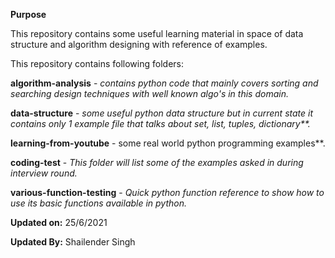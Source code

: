 **Purpose**

This repository contains some useful learning material in space of data structure and algorithm designing with reference of examples.

This repository contains following folders:

**algorithm-analysis** - _contains python code that mainly covers sorting and searching design techniques with well known algo's in this domain._

**data-structure** - _some useful python data structure but in current state it contains only 1 example file that talks about set, list, tuples, dictionary**._

**learning-from-youtube** - some real world python programming examples**.

**coding-test** - _This folder will list some of the examples asked in during interview round._

**various-function-testing** - _Quick python function reference to show how to use its basic functions available in python._


**Updated on:** 25/6/2021

**Updated By:** Shailender Singh